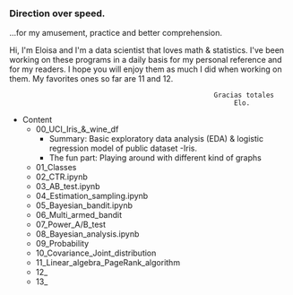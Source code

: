 ### Direction over speed.

...for my amusement, practice and better comprehension.


Hi, I'm Eloisa and I'm a data scientist that loves math & statistics. I've been working on these programs in a daily basis for my personal reference and for my readers. I hope you will enjoy them as much I did when working on them. My favorites ones so far are 11 and 12.

                                                       Gracias totales
                                                            Elo.

- Content
  * 00_UCI_Iris_&_wine_df
  	- Summary: Basic exploratory data analysis (EDA) & logistic regression model of public dataset -Iris.
  	- The fun part: Playing around with different kind of graphs
  * 01_Classes
  * 02_CTR.ipynb
  * 03_AB_test.ipynb
  * 04_Estimation_sampling.ipynb
  * 05_Bayesian_bandit.ipynb
  * 06_Multi_armed_bandit
  * 07_Power_A/B_test
  * 08_Bayesian_analysis.ipynb
  * 09_Probability
  * 10_Covariance_Joint_distribution
  * 11_Linear_algebra_PageRank_algorithm
  * 12_
  * 13_

